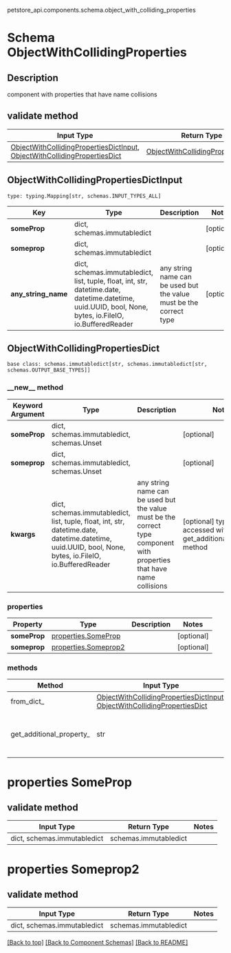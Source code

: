 petstore_api.components.schema.object_with_colliding_properties
# Schema ObjectWithCollidingProperties

## Description
component with properties that have name collisions

## validate method
Input Type | Return Type | Notes
------------ | ------------- | -------------
[ObjectWithCollidingPropertiesDictInput](#objectwithcollidingpropertiesdictinput), [ObjectWithCollidingPropertiesDict](#objectwithcollidingpropertiesdict) | [ObjectWithCollidingPropertiesDict](#objectwithcollidingpropertiesdict) |

## ObjectWithCollidingPropertiesDictInput
```
type: typing.Mapping[str, schemas.INPUT_TYPES_ALL]
```
Key | Type |  Description | Notes
------------ | ------------- | ------------- | -------------
**someProp** | dict, schemas.immutabledict |  | [optional]
**someprop** | dict, schemas.immutabledict |  | [optional]
**any_string_name** | dict, schemas.immutabledict, list, tuple, float, int, str, datetime.date, datetime.datetime, uuid.UUID, bool, None, bytes, io.FileIO, io.BufferedReader | any string name can be used but the value must be the correct type | [optional]

## ObjectWithCollidingPropertiesDict
```
base class: schemas.immutabledict[str, schemas.immutabledict[str, schemas.OUTPUT_BASE_TYPES]]

```
### &lowbar;&lowbar;new&lowbar;&lowbar; method
Keyword Argument | Type | Description | Notes
---------------- | ---- | ----------- | -----
**someProp** | dict, schemas.immutabledict, schemas.Unset |  | [optional]
**someprop** | dict, schemas.immutabledict, schemas.Unset |  | [optional]
**kwargs** | dict, schemas.immutabledict, list, tuple, float, int, str, datetime.date, datetime.datetime, uuid.UUID, bool, None, bytes, io.FileIO, io.BufferedReader | any string name can be used but the value must be the correct type component with properties that have name collisions | [optional] typed value is accessed with the get_additional_property_ method

### properties
Property | Type | Description | Notes
-------- | ---- | ----------- | -----
**someProp** | [properties.SomeProp](#properties-someprop) |  | [optional]
**someprop** | [properties.Someprop2](#properties-someprop2) |  | [optional]

### methods
Method | Input Type | Return Type | Notes
------ | ---------- | ----------- | ------
from_dict_ | [ObjectWithCollidingPropertiesDictInput](#objectwithcollidingpropertiesdictinput), [ObjectWithCollidingPropertiesDict](#objectwithcollidingpropertiesdict) | [ObjectWithCollidingPropertiesDict](#objectwithcollidingpropertiesdict) | a constructor
get_additional_property_ | str | schemas.immutabledict, tuple, float, int, str, bytes, bool, None, FileIO, schemas.Unset | provides type safety for additional properties

# properties SomeProp

## validate method
Input Type | Return Type | Notes
------------ | ------------- | -------------
dict, schemas.immutabledict | schemas.immutabledict |

# properties Someprop2

## validate method
Input Type | Return Type | Notes
------------ | ------------- | -------------
dict, schemas.immutabledict | schemas.immutabledict |

[[Back to top]](#top) [[Back to Component Schemas]](../../../README.md#Component-Schemas) [[Back to README]](../../../README.md)
